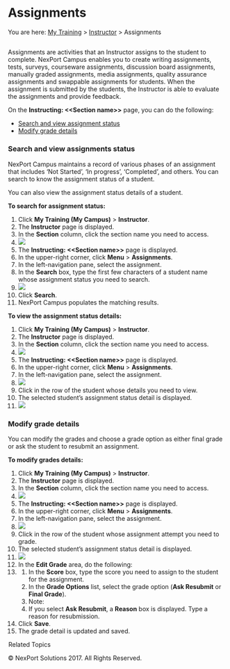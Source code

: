 # Assignments

You are here: [My Training](../../../administrator-reference/My\_Training/My\_Training.htm) > [Instructor](../../../administrator-reference/My\_Training/Instructor/Instructor.htm) > Assignments

##

Assignments are activities that an Instructor assigns to the student to complete. NexPort Campus enables you to create writing assignments, tests, surveys, courseware assignments, discussion board assignments, manually graded assignments, media assignments, quality assurance assignments and swappable assignments for students. When the assignment is submitted by the students, the Instructor is able to evaluate the assignments and provide feedback.

On the **Instructing: <\<Section name>>** page, you can do the following:

* [Search and view assignment status](../../../administrator-reference/My\_Training/Instructor/Assignments.htm#Search)
* [Modify grade details](../../../administrator-reference/My\_Training/Instructor/Assignments.htm#Modify)

### Search and view assignments status <a href="#search" id="search"></a>

NexPort Campus maintains a record of various phases of an assignment that includes ‘Not Started’, ‘In progress’, ‘Completed’, and others. You can search to know the assignment status of a student.

You can also view the assignment status details of a student.

**To search for assignment status:**

1. Click **My Training (My Campus)** > **Instructor**.
2. The **Instructor** page is displayed.
3. In the **Section** column, click the section name you need to access.
4. ![](../../../../.gitbook/assets/Instructor\_Access\_550x227.png)
5. The **Instructing: <\<Section name>>** page is displayed.
6. In the upper-right corner, click **Menu** > **Assignments**.
7. In the left-navigation pane, select the assignment.
8. In the **Search** box, type the first few characters of a student name whose assignment status you need to search.
9. ![](../../../../.gitbook/assets/Assignment\_Student\_Search\_550x254.png)
10. Click **Search**.
11. NexPort Campus populates the matching results.

**To view the assignment status details:**

1. Click **My Training (My Campus)** > **Instructor**.
2. The **Instructor** page is displayed.
3. In the **Section** column, click the section name you need to access.
4. ![](../../../../.gitbook/assets/Instructor\_Access\_550x227.png)
5. The **Instructing: <\<Section name>>** page is displayed.
6. In the upper-right corner, click **Menu** > **Assignments**.
7. In the left-navigation pane, select the assignment.
8. ![](../../../../.gitbook/assets/Assignment\_Status\_details\_550x254.png)
9. Click in the row of the student whose details you need to view.
10. The selected student’s assignment status detail is displayed.
11. ![](../../../../.gitbook/assets/Assignment\_Status\_details1\_550x361.png)

### Modify grade details <a href="#modify" id="modify"></a>

You can modify the grades and choose a grade option as either final grade or ask the student to resubmit an assignment.

**To modify grades details:**

1. Click **My Training (My Campus)** > **Instructor**.
2. The **Instructor** page is displayed.
3. In the **Section** column, click the section name you need to access.
4. ![](../../../../.gitbook/assets/Instructor\_Access\_550x227.png)
5. The **Instructing: <\<Section name>>** page is displayed.
6. In the upper-right corner, click **Menu** > **Assignments**.
7. In the left-navigation pane, select the assignment.
8. ![](../../../../.gitbook/assets/Assignment\_Status\_details\_550x254.png)
9. Click in the row of the student whose assignment attempt you need to grade.
10. The selected student’s assignment status detail is displayed.
11. ![](../../../../.gitbook/assets/Modify\_grade\_details\_550x329.png)
12. In the **Edit Grade** area, do the following:
13.
    1. In the **Score** box, type the score you need to assign to the student for the assignment.
    2. In the **Grade Options** list, select the grade option (**Ask Resubmit** or **Final Grade**).
    3. Note:
    4. If you select **Ask Resubmit**, a **Reason** box is displayed. Type a reason for resubmission.
14. Click **Save**.
15. The grade detail is updated and saved.

![Related Topics Link Icon](../../../../.gitbook/assets/void.png)Related Topics

© NexPort Solutions 2017. All Rights Reserved.
